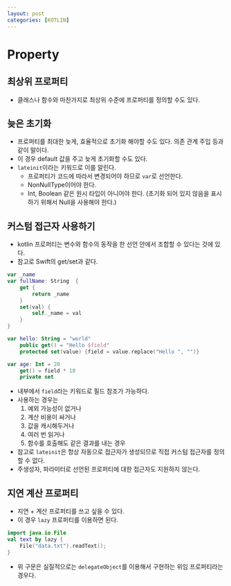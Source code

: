 ```yaml
---
layout: post
categories: [KOTLIN]
---
```




# Property

## 최상위 프로퍼티
- 클래스나 함수와 마찬가지로 최상위 수준에 프로퍼티를 정의할 수도 있다.

## 늦은 초기화
- 프로퍼티를 최대한 늦게, 효율적으로 초기화 해야할 수도 있다. 의존 관계 주입 등과 같이 말이다.
- 이 경우 default 값을 주고 늦게 초기화할 수도 있다.
- `lateinit`이라는 키워드로 이를 알린다.
  - 프로퍼티가 코드에 따라서 변경되어야 하므로 `var`로 선언한다.
  - NonNullType이어야 한다.
  - Int, Boolean 같은 원시 타입이 아니어야 한다. (초기화 되어 있지 않음을 표시하기 위해서 Null을 사용해야 한다.)


## 커스텀 접근자 사용하기
- kotlin 프로퍼티는 변수와 함수의 동작을 한 선언 안에서 조합할 수 있다는 것에 있다.
- 참고로 Swift의 get/set과 같다.
```swift
var _name
var fullName: String  {
    get {
        return _name
    } 
    set(val) {
        self._name = val
    }
}
```
```kotlin
var hello: String = "world"
    public get() = "Hello $field"
    protected set(value) {field = value.replace("Hello ", "")}

var age: Int = 20
    get() = field * 10
    private set
```
- 내부에서 `field`라는 키워드로 필드 참조가 가능하다.
- 사용하는 경우는
  1. 예외 가능성이 없거나
  2. 계산 비용이 싸거나
  3. 값을 캐시해두거나
  4. 여러 번 읽거나
  5. 함수를 호출해도 같은 결과를 내는 경우
- 참고로 `lateinit`은 항상 자동으로 접근자가 생성되므로 직접 커스텀 접근자를 정의할 수 없다.
- 주생성자, 파라미터로 선언된 프로퍼티에 대한 접근자도 지원하지 않는다.


## 지연 계산 프로퍼티
- 지연 + 계산 프로퍼티를 쓰고 싶을 수 있다.
- 이 경우 `lazy` 프로퍼티를 이용하면 된다.
```kotlin
import java.io.File
val text by lazy { 
    File("data.txt").readText();
}
```
- 위 구문은 실질적으로는 `delegateObject`를 이용해서 구현하는 위임 프로퍼티라는 경우다.